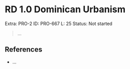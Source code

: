 # RD 1.0 Dominican Urbanism

Extra: PRO-2
ID: PRO-667
L: 25
Status: Not started

> …
> 

## References

- …
